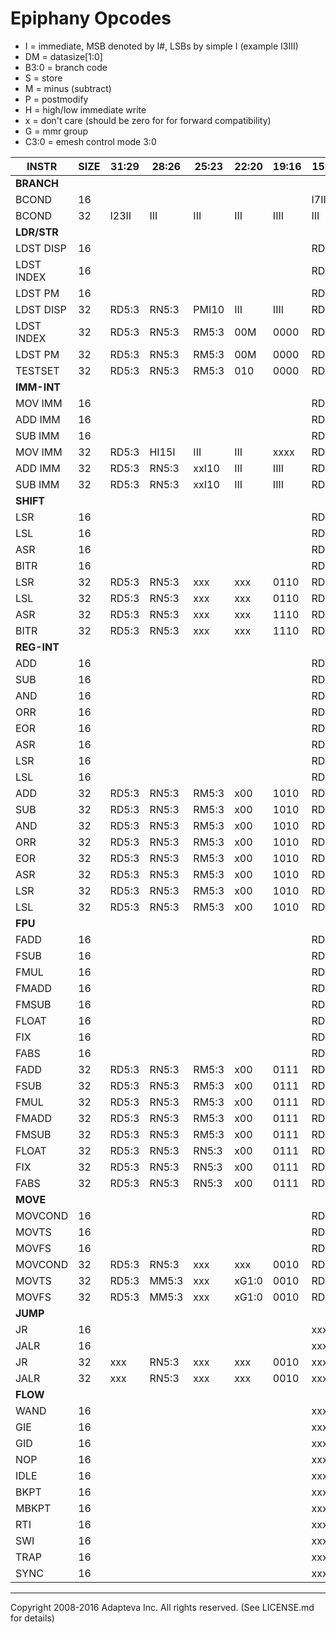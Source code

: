 Epiphany Opcodes
============================================================================
* I = immediate, MSB denoted by I#, LSBs by simple I (example I3III)
* DM = datasize[1:0]
* B3:0 = branch code
* S = store
* M = minus (subtract)
* P = postmodify
* H = high/low immediate write
* x = don't care (should be zero for for forward compatibility)
* G = mmr group
* C3:0 = emesh control mode 3:0

| INSTR     |SIZE|31:29|28:26|25:23|22:20|19:16|15:13|12:10| 9:7  |6:4  |3:0 |
| ----------|----|-----|-----|-----|-----|-----|-----|-----|------|-----|----|
|**BRANCH** |    |     |     |     |     |     |     |     |      |     |    |
| BCOND     | 16 |     |     |     |     |     |I7II |III  |IIB3  |BBB  |0000|
| BCOND     | 32 |I23II|III  |III  |III  |IIII |III  |III  |IIB3  |BBB  |1000|
|**LDR/STR**|    |     |     |     |     |     |     |     |      |     |    |
| LDST DISP | 16 |     |     |     |     |     |RD2:0|RN2:0|I2II  |D1:0S|0100|
| LDST INDEX| 16 |     |     |     |     |     |RD2:0|RN2:0|RM2:0 |D1:0S|0001|
| LDST PM   | 16 |     |     |     |     |     |RD2:0|RN2:0|RM2:0 |D1:0S|0101|
| LDST DISP | 32 |RD5:3|RN5:3|PMI10|III  |IIII |RD2:0|RN2:0|III   |D1:0S|1100|
| LDST INDEX| 32 |RD5:3|RN5:3|RM5:3|00M  |0000 |RD2:0|RN2:0|RM2:0 |D1:0S|1001|
| LDST PM   | 32 |RD5:3|RN5:3|RM5:3|00M  |0000 |RD2:0|RN2:0|RM2:0 |D1:0S|1101|
| TESTSET   | 32 |RD5:3|RN5:3|RM5:3|010  |0000 |RD2:0|RN2:0|RM2:0 |100  |1001|
|**IMM-INT**|    |     |     |     |     |     |     |     |      |     |    |
| MOV IMM   | 16 |     |     |     |     |     |RD2:0|I7II |III   |  II0|0011|
| ADD IMM   | 16 |     |     |     |     |     |RD2:0|RN2:0|I2:0  |  001|0011|
| SUB IMM   | 16 |     |     |     |     |     |RD2:0|RN2:0|I2:0  |  011|0011|
| MOV IMM   | 32 |RD5:3|HI15I|III  |III  |xxxx |RD2:0|III  |III   |  II0|1011|
| ADD IMM   | 32 |RD5:3|RN5:3|xxI10|III  |IIII |RD2:0|RN2:0|III   |  001|1011|
| SUB IMM   | 32 |RD5:3|RN5:3|xxI10|III  |IIII |RD2:0|RN2:0|III   |  011|1011|
|**SHIFT**  |    |     |     |     |     |     |     |     |      |     |    |
| LSR       | 16 |     |     |     |     |     |RD2:0|RN2:0|S4:S2 |S1:00|0110|
| LSL       | 16 |     |     |     |     |     |RD2:0|RN2:0|S4:S2 |S1:01|0110|
| ASR       | 16 |     |     |     |     |     |RD2:0|RN2:0|S4:S2 |S1:00|1110|
| BITR      | 16 |     |     |     |     |     |RD2:0|RN2:0|000   |  001|1110|
| LSR       | 32 |RD5:3|RN5:3|xxx  |xxx  |0110 |RD2:0|RN2:0|S4:S2 |S1:00|1111|
| LSL       | 32 |RD5:3|RN5:3|xxx  |xxx  |0110 |RD2:0|RN2:0|S4:S2 |S1:01|1111|
| ASR       | 32 |RD5:3|RN5:3|xxx  |xxx  |1110 |RD2:0|RN2:0|S4:S2 |S1:00|1111|
| BITR      | 32 |RD5:3|RN5:3|xxx  |xxx  |1110 |RD2:0|RN2:0|000   |  001|1111|
|**REG-INT**|    |     |     |     |     |     |     |     |      |     |    |
| ADD       | 16 |     |     |     |     |     |RD2:0|RN2:0|RM2:0 |001  |1010|
| SUB       | 16 |     |     |     |     |     |RD2:0|RN2:0|RM2:0 |011  |1010|
| AND       | 16 |     |     |     |     |     |RD2:0|RN2:0|RM2:0 |101  |1010|
| ORR       | 16 |     |     |     |     |     |RD2:0|RN2:0|RM2:0 |111  |1010|
| EOR       | 16 |     |     |     |     |     |RD2:0|RN2:0|RM2:0 |000  |1010|
| ASR       | 16 |     |     |     |     |     |RD2:0|RN2:0|RM2:0 |110  |1010|
| LSR       | 16 |     |     |     |     |     |RD2:0|RN2:0|RM2:0 |100  |1010|
| LSL       | 16 |     |     |     |     |     |RD2:0|RN2:0|RM2:0 |010  |1010|
| ADD       | 32 |RD5:3|RN5:3|RM5:3|x00  | 1010|RD2:0|RN2:0|RM2:0 |001  |1111|
| SUB       | 32 |RD5:3|RN5:3|RM5:3|x00  | 1010|RD2:0|RN2:0|RM2:0 |011  |1111|
| AND       | 32 |RD5:3|RN5:3|RM5:3|x00  | 1010|RD2:0|RN2:0|RM2:0 |101  |1111|
| ORR       | 32 |RD5:3|RN5:3|RM5:3|x00  | 1010|RD2:0|RN2:0|RM2:0 |111  |1111|
| EOR       | 32 |RD5:3|RN5:3|RM5:3|x00  | 1010|RD2:0|RN2:0|RM2:0 |000  |1111|
| ASR       | 32 |RD5:3|RN5:3|RM5:3|x00  | 1010|RD2:0|RN2:0|RM2:0 |110  |1111|
| LSR       | 32 |RD5:3|RN5:3|RM5:3|x00  | 1010|RD2:0|RN2:0|RM2:0 |100  |1111|
| LSL       | 32 |RD5:3|RN5:3|RM5:3|x00  | 1010|RD2:0|RN2:0|RM2:0 |010  |1111| 
|**FPU**    |    |     |     |     |     |     |     |     |      |     |    |
| FADD      | 16 |     |     |     |     |     |RD2:0|RN2:0|RM2:0 |000  |0111|
| FSUB      | 16 |     |     |     |     |     |RD2:0|RN2:0|RM2:0 |001  |0111|
| FMUL      | 16 |     |     |     |     |     |RD2:0|RN2:0|RM2:0 |010  |0111|
| FMADD     | 16 |     |     |     |     |     |RD2:0|RN2:0|RM2:0 |011  |0111|
| FMSUB     | 16 |     |     |     |     |     |RD2:0|RN2:0|RM2:0 |100  |0111|
| FLOAT     | 16 |     |     |     |     |     |RD2:0|RN2:0|RM2:0 |101  |0111|
| FIX       | 16 |     |     |     |     |     |RD2:0|RN2:0|RM2:0 |110  |0111|
| FABS      | 16 |     |     |     |     |     |RD2:0|RN2:0|RM2:0 |111  |0111|
| FADD      | 32 |RD5:3|RN5:3|RM5:3|x00  | 0111|RD2:0|RN2:0|RM2:0 |000  |1111|
| FSUB      | 32 |RD5:3|RN5:3|RM5:3|x00  | 0111|RD2:0|RN2:0|RM2:0 |001  |1111|
| FMUL      | 32 |RD5:3|RN5:3|RM5:3|x00  | 0111|RD2:0|RN2:0|RM2:0 |010  |1111|
| FMADD     | 32 |RD5:3|RN5:3|RM5:3|x00  | 0111|RD2:0|RN2:0|RM2:0 |011  |1111|
| FMSUB     | 32 |RD5:3|RN5:3|RM5:3|x00  | 0111|RD2:0|RN2:0|RM2:0 |100  |1111|
| FLOAT     | 32 |RD5:3|RN5:3|RN5:3|x00  | 0111|RD2:0|RN2:0|RN2:0 |101  |1111|
| FIX       | 32 |RD5:3|RN5:3|RN5:3|x00  | 0111|RD2:0|RN2:0|RN2:0 |110  |1111|
| FABS      | 32 |RD5:3|RN5:3|RN5:3|x00  | 0111|RD2:0|RN2:0|RN2:0 |111  |1111|
|**MOVE**   |    |     |     |     |     |     |     |     |      |     |    |
| MOVCOND   | 16 |     |     |     |     |     |RD2:0|RN2:0|x0B3  |BBB  |0010|
| MOVTS     | 16 |     |     |     |     |     |RD2:0|MM2:0|x10   |000  |0010|
| MOVFS     | 16 |     |     |     |     |     |RD2:0|MM2:0|x10   |001  |0010|
| MOVCOND   | 32 |RD5:3|RN5:3|xxx  | xxx |0010 |RD2:0|RN2:0|x0B3  |BBB  |1111|
| MOVTS     | 32 |RD5:3|MM5:3|xxx  |xG1:0|0010 |RD2:0|MM2:0|x10   |000  |1111|
| MOVFS     | 32 |RD5:3|MM5:3|xxx  |xG1:0|0010 |RD2:0|MM2:0|x10   |001  |1111|
|**JUMP**   |    |     |     |     |     |     |     |     |      |     |    |
| JR        | 16 |     |     |     |     |     |xxx  |RN2:0|x10   |100  |0010|
| JALR      | 16 |     |     |     |     |     |xxx  |RN2:0|x10   |101  |0010
| JR        | 32 |xxx  |RN5:3|xxx  | xxx |0010 |xxx  |RN2:0|x10   |100  |1111|
| JALR      | 32 |xxx  |RN5:3|xxx  | xxx |0010 |xxx  |RN2:0|x10   |101  |1111|
|**FLOW**   |    |     |     |     |     |     |     |     |      |     |    |
| WAND      | 16 |     |     |     |     |     |xxx  |xxx  |x11   |000  |0010|
| GIE       | 16 |     |     |     |     |     |xxx  |xxx  |011   |001  |0010|
| GID       | 16 |     |     |     |     |     |xxx  |xxx  |111   |001  |0010|
| NOP       | 16 |     |     |     |     |     |xxx  |xxx  |011   |001  |0010|
| IDLE      | 16 |     |     |     |     |     |xxx  |xxx  |011   |011  |0010|
| BKPT      | 16 |     |     |     |     |     |xxx  |xxx  |011   |100  |0010|
| MBKPT     | 16 |     |     |     |     |     |xxx  |xxx  |111   |100  |0010|
| RTI       | 16 |     |     |     |     |     |xxx  |xxx  |011   |101  |0010|
| SWI       | 16 |     |     |     |     |     |xxx  |xxx  |011   |110  |0010|
| TRAP      | 16 |     |     |     |     |     |xxx  |xxx  |111   |110  |0010|
| SYNC      | 16 |     |     |     |     |     |xxx  |xxx  |011   |111  |0010|

----
Copyright 2008-2016 Adapteva Inc. All rights reserved.
(See LICENSE.md for details)


